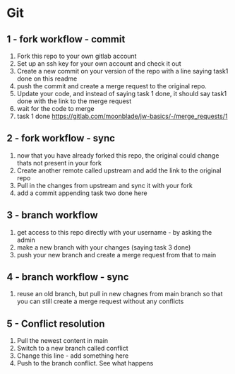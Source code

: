 # Git


## 1 - fork workflow - commit

1. Fork this repo to your own gitlab account
2. Set up an ssh key for your own account and check it out
3. Create a new commit on your version of the repo with a line saying task1 done on this readme
4. push the commit and create a merge request to the original repo.
5. Update your code, and instead of saying task 1 done, it should say task1 done with the link to the merge request 
6. wait for the code to merge
7. task 1 done https://gitlab.com/moonblade/jw-basics/-/merge_requests/1

## 2 - fork workflow - sync

1. now that you have already forked this repo, the original could change thats not present in your fork
2. Create another remote called upstream and add the link to the original repo
3. Pull in the changes from upstream and sync it with your fork
4. add a commit appending task two done here

## 3 - branch workflow 

1. get access to this repo directly with your username - by asking the admin
2. make a new branch with your changes (saying task 3 done)
3. push your new branch and create a merge request from that to main


## 4 - branch workflow - sync

1. reuse an old branch, but pull in new chagnes from main branch so that you can still create a merge request without any conflicts


## 5 - Conflict resolution

1. Pull the newest content in main 
2. Switch to a new branch called conflict
3. Change this line - add something here
4. Push to the branch conflict. See what happens

